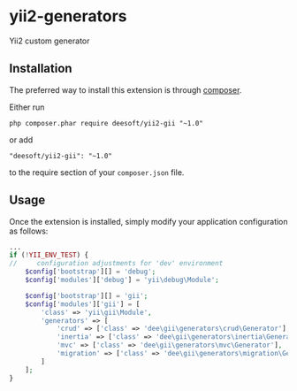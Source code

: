 yii2-generators
===============

Yii2 custom generator

Installation
------------

The preferred way to install this extension is through [composer](http://getcomposer.org/download/).

Either run

```
php composer.phar require deesoft/yii2-gii "~1.0"
```

or add

```
"deesoft/yii2-gii": "~1.0"
```

to the require section of your `composer.json` file.

Usage
-----

Once the extension is installed, simply modify your application configuration as follows:

```php
...
if (!YII_ENV_TEST) {
//     configuration adjustments for 'dev' environment
    $config['bootstrap'][] = 'debug';
    $config['modules']['debug'] = 'yii\debug\Module';

    $config['bootstrap'][] = 'gii';
    $config['modules']['gii'] = [
        'class' => 'yii\gii\Module',
        'generators' => [
            'crud' => ['class' => 'dee\gii\generators\crud\Generator'],
            'inertia' => ['class' => 'dee\gii\generators\inertia\Generator'],
            'mvc' => ['class' => 'dee\gii\generators\mvc\Generator'],
            'migration' => ['class' => 'dee\gii\generators\migration\Generator'],
        ]
    ];
}

```
